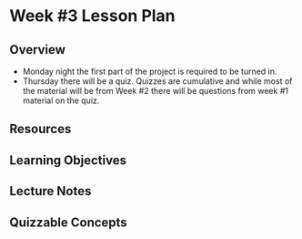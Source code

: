 # Week #3 Lesson Plan

## Overview
- Monday night the first part of the project is required to be turned in.
- Thursday there will be a quiz. Quizzes are cumulative and while most of the material will be from Week #2 there will be questions from week #1 material on the quiz.

## Resources

## Learning Objectives
 
## Lecture Notes

## Quizzable Concepts
